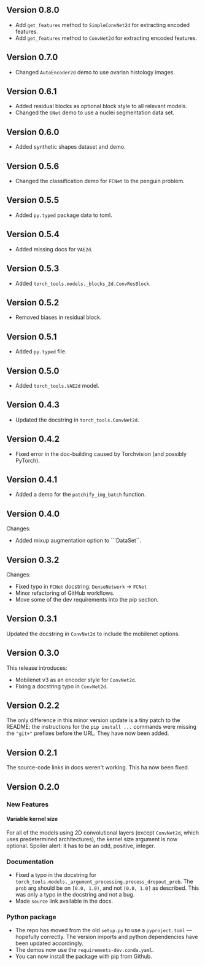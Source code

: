## Version 0.8.0
  - Add ``get_features`` method to ``SimpleConvNet2d`` for extracting encoded features.
  - Add ``get_features`` method to ``ConvNet2d`` for extracting encoded features.

## Version 0.7.0
  - Changed ``AutoEncoder2d`` demo to use ovarian histology images.

## Version 0.6.1
  - Added residual blocks as optional block style to all relevant models.
  - Changed the ``UNet`` demo to use a nuclei segmentation data set.

## Version 0.6.0
  - Added synthetic shapes dataset and demo.

## Version 0.5.6
  - Changed the classification demo for ``FCNet`` to the penguin problem.

## Version 0.5.5
  - Added ``py.typed`` package data to toml.

## Version 0.5.4
  - Added missing docs for ``VAE2d``.

## Version 0.5.3
  - Added ``torch_tools.models._blocks_2d.ConvResBlock``.

## Version 0.5.2
  - Removed biases in residual block.

## Version 0.5.1
  - Added ``py.typed`` file.

## Version 0.5.0
  - Added ``torch_tools.VAE2d`` model.

## Version 0.4.3
  - Updated the docstring in ``torch_tools.ConvNet2d``.

## Version 0.4.2
  - Fixed error in the doc-building caused by Torchvision (and possibly PyTorch).

## Version 0.4.1
  - Added a demo for the ``patchify_img_batch`` function.

## Version 0.4.0
Changes:
  - Added mixup augmentation option to ```DataSet``.

## Version 0.3.2
Changes:
  - Fixed typo in ``FCNet`` docstring: ``DenseNetwork`` -> ``FCNet``
  - Minor refactoring of GitHub workflows.
  - Move some of the dev requirements into the pip section.


## Version 0.3.1
Updated the docstring in ``ConvNet2d`` to include the mobilenet options.

## Version 0.3.0
This release introduces:

- Mobilenet v3 as an encoder style for ``ConvNet2d``.
- Fixing a docstring typo in ``ConvNet2d``.

## Version 0.2.2
The only difference in this minor version update is a tiny patch to the README: the instructions for the ``pip install ...`` commands were missing the ``"git+"`` prefixes before the URL. They have now been added.

## Version 0.2.1
The source-code links in docs weren't working. This ha now been fixed.


## Version 0.2.0

### New Features

#### Variable kernel size
For all of the models using 2D convolutional layers (except ``ConvNet2d``, which uses predetermined architectures), the kernel size argument is now optional. Spoiler alert: it has to be an odd, positive, integer.


### Documentation
- Fixed a typo in the docstring for ``torch_tools.models._argument_processing.process_dropout_prob``. The ``prob`` arg should be on ``[0.0, 1.0)``, and not ``(0.0, 1.0]`` as described. This was only a typo in the docstring and not a bug.
- Made ``source`` link available in the docs.

### Python package
- The repo has moved from the old ``setup.py`` to use a ``pyproject.toml`` — hopefully correctly. The version imports and python dependencies have been updated accordingly.
- The demos now use the ``requirements-dev.conda.yaml``.
- You can now install the package with pip from Github.
